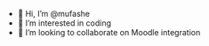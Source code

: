 - 👋 Hi, I’m @mufashe
- 👀 I’m interested in coding
- 💞️ I’m looking to collaborate on Moodle integration


<!---
mufashe/mufashe is a ✨ special ✨ repository because its `README.md` (this file) appears on your GitHub profile.
You can click the Preview link to take a look at your changes.
--->
